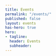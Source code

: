 ```yaml
---
title: Events
permalink: "/events/"
published: false
layout: events
has-hero: true
hero:
- tagline: 
  header: Events
  subheader: 
---
```


